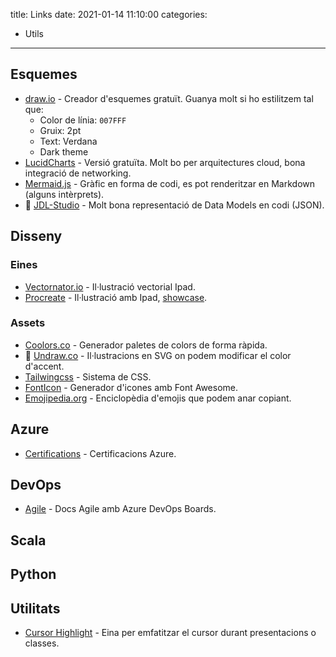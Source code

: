 title: Links
date: 2021-01-14 11:10:00
categories:
  - Utils
---

## Esquemes

- [draw.io](https://app.diagrams.net/) - Creador d'esquemes gratuït. Guanya molt si ho estilitzem tal que:
  - Color de línia: `007FFF`
  - Gruix: 2pt
  - Text: Verdana
  - Dark theme
- [LucidCharts](https://www.lucidchart.com/) - Versió gratuïta. Molt bo per arquitectures cloud, bona integració de networking.
- [Mermaid.js](https://mermaid-js.github.io/mermaid/#/) - Gràfic en forma de codi, es pot renderitzar en Markdown (alguns intèrprets).
- 💛 [JDL-Studio](https://start.jhipster.tech/jdl-studio/) - Molt bona representació de Data Models en codi (JSON).

## Disseny

### Eines

- [Vectornator.io](vectornator.io) - Il·lustració vectorial Ipad.
- [Procreate](https://procreate.art/) - Il·lustració amb Ipad, [showcase](https://folio.procreate.art/showcase).

### Assets 

- [Coolors.co](https://coolors.co/generate) - Generador paletes de colors de forma ràpida.
- 💛 [Undraw.co](https://undraw.co/illustrations) - Il·lustracions en SVG on podem modificar el color d'accent.
- [Tailwingcss](https://tailwindcss.com/resources) - Sistema de CSS.
- [FontIcon](https://gauger.io/fonticon/) - Generador d'icones amb Font Awesome.
- [Emojipedia.org](https://emojipedia.org/) - Enciclopèdia d'emojis que podem anar copiant.

## Azure

- [Certifications](https://docs.microsoft.com/en-us/learn/certifications/browse/?resource_type=certification&products=azure%2Cothers&expanded=others) - Certificacions Azure.

## DevOps

- [Agile](https://docs.microsoft.com/en-us/azure/devops/boards/work-items/guidance/agile-process?view=azure-devops) - Docs Agile amb Azure DevOps Boards.

## Scala

## Python

## Utilitats

- [Cursor Highlight](/cursor-highlight) - Eina per emfatitzar el cursor durant presentacions o classes.
